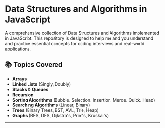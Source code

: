 # Data Structures and Algorithms in JavaScript

A comprehensive collection of Data Structures and Algorithms implemented in JavaScript. This repository is designed to help me and you understand and practice essential concepts for coding interviews and real-world applications.

## 📚 Topics Covered

- **Arrays**
- **Linked Lists** (Singly, Doubly)
- **Stacks** & **Queues**
- **Recursion**
- **Sorting Algorithms** (Bubble, Selection, Insertion, Merge, Quick, Heap)
- **Searching Algorithms** (Linear, Binary)
- **Trees** (Binary Trees, BST, AVL, Trie, Heap)
- **Graphs** (BFS, DFS, Dijkstra's, Prim's, Kruskal's)

---
